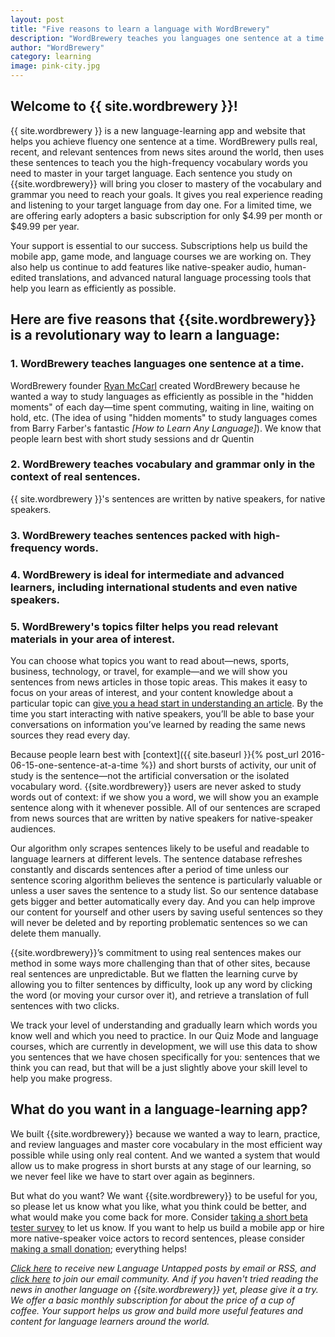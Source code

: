 ```yaml
---
layout: post
title: "Five reasons to learn a language with WordBrewery"
description: "WordBrewery teaches you languages one sentence at a time using real sentences from the news."
author: "WordBrewery"
category: learning
image: pink-city.jpg
---
```


## Welcome to {{ site.wordbrewery }}!

{{ site.wordbrewery }} is a new language-learning app and website that helps you achieve fluency one sentence at a time. WordBrewery pulls real, recent, and relevant sentences from news sites around the world, then uses these sentences to teach you the high-frequency vocabulary words you need to master in your target language. Each sentence you study on {{site.wordbrewery}} will bring you closer to mastery of the vocabulary and grammar you need to reach your goals. It gives you real experience reading and listening to your target language from day one. For a limited time, we are offering early adopters a basic subscription for only $4.99 per month or $49.99 per year. 

Your support is essential to our success. Subscriptions help us build the mobile app, game mode, and language courses we are working on. They also help us continue to add features like native-speaker audio, human-edited translations, and advanced natural language processing tools that help you learn as efficiently as possible.

## Here are five reasons that {{site.wordbrewery}} is a revolutionary way to learn a language:

### 1. WordBrewery teaches languages one sentence at a time.

WordBrewery founder [Ryan McCarl](http://RyanMcCarl.com) created WordBrewery because he wanted a way to study languages as efficiently as possible in the "hidden moments" of each day—time spent commuting, waiting in line, waiting on hold, etc. (The idea of using "hidden moments" to study languages comes from Barry Farber's fantastic *[How to Learn Any Language]*). We know that people learn best with short study sessions and dr Quentin 

### 2. WordBrewery teaches vocabulary and grammar only in the context of real sentences.

{{ site.wordbrewery }}'s sentences are written by native speakers, for native speakers.

### 3. WordBrewery teaches sentences packed with high-frequency words.

### 4. WordBrewery is ideal for intermediate and advanced learners, including international students and even native speakers.

### 5. WordBrewery's topics filter helps you read relevant materials in your area of interest.

You can choose what topics you want to read about—news, sports, business, technology, or travel, for example—and we will show you sentences from news articles in those topic areas. This makes it easy to focus on your areas of interest, and your content knowledge about a particular topic can [give you a head start in understanding an article](http://www.jstor.org/stable/3586468?seq=1#page_scan_tab_contents). By the time you start interacting with native speakers, you’ll be able to base your conversations on information you’ve learned by reading the same news sources they read every day.



Because people learn best with [context]({{ site.baseurl }}{% post_url 2016-06-15-one-sentence-at-a-time %}) and short bursts of activity, our unit of study is the sentence—not the artificial conversation or the isolated vocabulary word. {{site.wordbrewery}} users are never asked to study words out of context: if we show you a word, we will show you an example sentence along with it whenever possible. All of our sentences are scraped from news sources that are written by native speakers for native-speaker audiences.

Our algorithm only scrapes sentences likely to be useful and readable to language learners at different levels. The sentence database refreshes constantly and discards sentences after a period of time unless our sentence scoring algorithm believes the sentence is particularly valuable or unless a user saves the sentence to a study list. So our sentence database gets bigger and better automatically every day. And you can help improve our content for yourself and other users by saving useful sentences so they will never be deleted and by reporting problematic sentences so we can delete them manually.

{{site.wordbrewery}}’s commitment to using real sentences makes our method in some ways more challenging than that of other sites, because real sentences are unpredictable. But we flatten the learning curve by allowing you to filter sentences by difficulty, look up any word by clicking the word (or moving your cursor over it), and retrieve a translation of full sentences with two clicks.

We track your level of understanding and gradually learn which words you know well and which you need to practice. In our Quiz Mode and language courses, which are currently in development, we will use this data to show you sentences that we have chosen specifically for you: sentences that we think you can read, but that will be a just slightly above your skill level to help you make progress.

## What do you want in a language-learning app?

We built {{site.wordbrewery}} because we wanted a way to learn, practice, and review languages and master core vocabulary in the most efficient way possible while using only real content. And we wanted a system that would allow us to make progress in short bursts at any stage of our learning, so we never feel like we have to start over again as beginners.

But what do you want? We want {{site.wordbrewery}} to be useful for you, so please let us know what you like, what you think could be better, and what would make you come back for more. Consider [taking a short beta tester survey](https://docs.google.com/forms/d/1VLYcHdI5-FLlr5hMRJ1DzhLKDUzfkPvyI8Bx3bvvk3w/viewform) to let us know. If you want to help us build a mobile app or hire more native-speaker voice actors to record sentences, please consider [making a small donation](https://squareup.com/store/wordbrewery2); everything helps!

*[Click here](http://feeds.feedburner.com/LanguageUntapped) to receive new Language Untapped posts by email or RSS, and [click here](http://goo.gl/pTPRvb) to join our email community. And if you haven't tried reading the news in another  language on {{site.wordbrewery}} yet, please give it a try. We offer a basic monthly subscription for about the price of a cup of coffee. Your support helps us grow and build more useful features and content for language learners around the world.*
